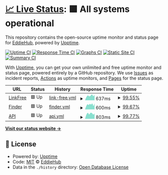 # [📈 Live Status](https://EddieHubCommunity.github.io/monitoring): <!--live status--> **🟩 All systems operational**

This repository contains the open-source uptime monitor and status page for [EddieHub](http://eddiehub.org), powered by [Upptime](https://github.com/upptime/upptime).

[![Uptime CI](https://github.com/EddieHubCommunity/monitoring/workflows/Uptime%20CI/badge.svg)](https://github.com/EddieHubCommunity/monitoring/actions?query=workflow%3A%22Uptime+CI%22)
[![Response Time CI](https://github.com/EddieHubCommunity/monitoring/workflows/Response%20Time%20CI/badge.svg)](https://github.com/EddieHubCommunity/monitoring/actions?query=workflow%3A%22Response+Time+CI%22)
[![Graphs CI](https://github.com/EddieHubCommunity/monitoring/workflows/Graphs%20CI/badge.svg)](https://github.com/EddieHubCommunity/monitoring/actions?query=workflow%3A%22Graphs+CI%22)
[![Static Site CI](https://github.com/EddieHubCommunity/monitoring/workflows/Static%20Site%20CI/badge.svg)](https://github.com/EddieHubCommunity/monitoring/actions?query=workflow%3A%22Static+Site+CI%22)
[![Summary CI](https://github.com/EddieHubCommunity/monitoring/workflows/Summary%20CI/badge.svg)](https://github.com/EddieHubCommunity/monitoring/actions?query=workflow%3A%22Summary+CI%22)

With [Upptime](https://upptime.js.org), you can get your own unlimited and free uptime monitor and status page, powered entirely by a GitHub repository. We use [Issues](https://github.com/EddieHubCommunity/monitoring/issues) as incident reports, [Actions](https://github.com/EddieHubCommunity/monitoring/actions) as uptime monitors, and [Pages](https://EddieHubCommunity.github.io/monitoring) for the status page.

<!--start: status pages-->
<!-- This summary is generated by Upptime (https://github.com/upptime/upptime) -->
<!-- Do not edit this manually, your changes will be overwritten -->
<!-- prettier-ignore -->
| URL | Status | History | Response Time | Uptime |
| --- | ------ | ------- | ------------- | ------ |
| <img alt="" src="https://icons.duckduckgo.com/ip3/linkfree.eddiehub.io.ico" height="13"> [LinkFree](http://linkfree.eddiehub.io) | 🟩 Up | [link-free.yml](https://github.com/EddieHubCommunity/monitoring/commits/HEAD/history/link-free.yml) | <details><summary><img alt="Response time graph" src="./graphs/link-free/response-time-week.png" height="20"> 637ms</summary><br><a href="https://EddieHubCommunity.github.io/monitoring/history/link-free"><img alt="Response time 618" src="https://img.shields.io/endpoint?url=https%3A%2F%2Fraw.githubusercontent.com%2FEddieHubCommunity%2Fmonitoring%2FHEAD%2Fapi%2Flink-free%2Fresponse-time.json"></a><br><a href="https://EddieHubCommunity.github.io/monitoring/history/link-free"><img alt="24-hour response time 744" src="https://img.shields.io/endpoint?url=https%3A%2F%2Fraw.githubusercontent.com%2FEddieHubCommunity%2Fmonitoring%2FHEAD%2Fapi%2Flink-free%2Fresponse-time-day.json"></a><br><a href="https://EddieHubCommunity.github.io/monitoring/history/link-free"><img alt="7-day response time 637" src="https://img.shields.io/endpoint?url=https%3A%2F%2Fraw.githubusercontent.com%2FEddieHubCommunity%2Fmonitoring%2FHEAD%2Fapi%2Flink-free%2Fresponse-time-week.json"></a><br><a href="https://EddieHubCommunity.github.io/monitoring/history/link-free"><img alt="30-day response time 1375" src="https://img.shields.io/endpoint?url=https%3A%2F%2Fraw.githubusercontent.com%2FEddieHubCommunity%2Fmonitoring%2FHEAD%2Fapi%2Flink-free%2Fresponse-time-month.json"></a><br><a href="https://EddieHubCommunity.github.io/monitoring/history/link-free"><img alt="1-year response time 618" src="https://img.shields.io/endpoint?url=https%3A%2F%2Fraw.githubusercontent.com%2FEddieHubCommunity%2Fmonitoring%2FHEAD%2Fapi%2Flink-free%2Fresponse-time-year.json"></a></details> | <details><summary><a href="https://EddieHubCommunity.github.io/monitoring/history/link-free">99.55%</a></summary><a href="https://EddieHubCommunity.github.io/monitoring/history/link-free"><img alt="All-time uptime 99.91%" src="https://img.shields.io/endpoint?url=https%3A%2F%2Fraw.githubusercontent.com%2FEddieHubCommunity%2Fmonitoring%2FHEAD%2Fapi%2Flink-free%2Fuptime.json"></a><br><a href="https://EddieHubCommunity.github.io/monitoring/history/link-free"><img alt="24-hour uptime 100.00%" src="https://img.shields.io/endpoint?url=https%3A%2F%2Fraw.githubusercontent.com%2FEddieHubCommunity%2Fmonitoring%2FHEAD%2Fapi%2Flink-free%2Fuptime-day.json"></a><br><a href="https://EddieHubCommunity.github.io/monitoring/history/link-free"><img alt="7-day uptime 99.55%" src="https://img.shields.io/endpoint?url=https%3A%2F%2Fraw.githubusercontent.com%2FEddieHubCommunity%2Fmonitoring%2FHEAD%2Fapi%2Flink-free%2Fuptime-week.json"></a><br><a href="https://EddieHubCommunity.github.io/monitoring/history/link-free"><img alt="30-day uptime 99.79%" src="https://img.shields.io/endpoint?url=https%3A%2F%2Fraw.githubusercontent.com%2FEddieHubCommunity%2Fmonitoring%2FHEAD%2Fapi%2Flink-free%2Fuptime-month.json"></a><br><a href="https://EddieHubCommunity.github.io/monitoring/history/link-free"><img alt="1-year uptime 99.91%" src="https://img.shields.io/endpoint?url=https%3A%2F%2Fraw.githubusercontent.com%2FEddieHubCommunity%2Fmonitoring%2FHEAD%2Fapi%2Flink-free%2Fuptime-year.json"></a></details>
| <img alt="" src="https://icons.duckduckgo.com/ip3/finder.eddiehub.io.ico" height="13"> [Finder](http://finder.eddiehub.io) | 🟩 Up | [finder.yml](https://github.com/EddieHubCommunity/monitoring/commits/HEAD/history/finder.yml) | <details><summary><img alt="Response time graph" src="./graphs/finder/response-time-week.png" height="20"> 600ms</summary><br><a href="https://EddieHubCommunity.github.io/monitoring/history/finder"><img alt="Response time 799" src="https://img.shields.io/endpoint?url=https%3A%2F%2Fraw.githubusercontent.com%2FEddieHubCommunity%2Fmonitoring%2FHEAD%2Fapi%2Ffinder%2Fresponse-time.json"></a><br><a href="https://EddieHubCommunity.github.io/monitoring/history/finder"><img alt="24-hour response time 738" src="https://img.shields.io/endpoint?url=https%3A%2F%2Fraw.githubusercontent.com%2FEddieHubCommunity%2Fmonitoring%2FHEAD%2Fapi%2Ffinder%2Fresponse-time-day.json"></a><br><a href="https://EddieHubCommunity.github.io/monitoring/history/finder"><img alt="7-day response time 600" src="https://img.shields.io/endpoint?url=https%3A%2F%2Fraw.githubusercontent.com%2FEddieHubCommunity%2Fmonitoring%2FHEAD%2Fapi%2Ffinder%2Fresponse-time-week.json"></a><br><a href="https://EddieHubCommunity.github.io/monitoring/history/finder"><img alt="30-day response time 733" src="https://img.shields.io/endpoint?url=https%3A%2F%2Fraw.githubusercontent.com%2FEddieHubCommunity%2Fmonitoring%2FHEAD%2Fapi%2Ffinder%2Fresponse-time-month.json"></a><br><a href="https://EddieHubCommunity.github.io/monitoring/history/finder"><img alt="1-year response time 799" src="https://img.shields.io/endpoint?url=https%3A%2F%2Fraw.githubusercontent.com%2FEddieHubCommunity%2Fmonitoring%2FHEAD%2Fapi%2Ffinder%2Fresponse-time-year.json"></a></details> | <details><summary><a href="https://EddieHubCommunity.github.io/monitoring/history/finder">99.67%</a></summary><a href="https://EddieHubCommunity.github.io/monitoring/history/finder"><img alt="All-time uptime 99.71%" src="https://img.shields.io/endpoint?url=https%3A%2F%2Fraw.githubusercontent.com%2FEddieHubCommunity%2Fmonitoring%2FHEAD%2Fapi%2Ffinder%2Fuptime.json"></a><br><a href="https://EddieHubCommunity.github.io/monitoring/history/finder"><img alt="24-hour uptime 100.00%" src="https://img.shields.io/endpoint?url=https%3A%2F%2Fraw.githubusercontent.com%2FEddieHubCommunity%2Fmonitoring%2FHEAD%2Fapi%2Ffinder%2Fuptime-day.json"></a><br><a href="https://EddieHubCommunity.github.io/monitoring/history/finder"><img alt="7-day uptime 99.67%" src="https://img.shields.io/endpoint?url=https%3A%2F%2Fraw.githubusercontent.com%2FEddieHubCommunity%2Fmonitoring%2FHEAD%2Fapi%2Ffinder%2Fuptime-week.json"></a><br><a href="https://EddieHubCommunity.github.io/monitoring/history/finder"><img alt="30-day uptime 99.82%" src="https://img.shields.io/endpoint?url=https%3A%2F%2Fraw.githubusercontent.com%2FEddieHubCommunity%2Fmonitoring%2FHEAD%2Fapi%2Ffinder%2Fuptime-month.json"></a><br><a href="https://EddieHubCommunity.github.io/monitoring/history/finder"><img alt="1-year uptime 99.71%" src="https://img.shields.io/endpoint?url=https%3A%2F%2Fraw.githubusercontent.com%2FEddieHubCommunity%2Fmonitoring%2FHEAD%2Fapi%2Ffinder%2Fuptime-year.json"></a></details>
| <img alt="" src="https://icons.duckduckgo.com/ip3/api.eddiehub.org.ico" height="13"> [API](http://api.eddiehub.org) | 🟩 Up | [api.yml](https://github.com/EddieHubCommunity/monitoring/commits/HEAD/history/api.yml) | <details><summary><img alt="Response time graph" src="./graphs/api/response-time-week.png" height="20"> 803ms</summary><br><a href="https://EddieHubCommunity.github.io/monitoring/history/api"><img alt="Response time 932" src="https://img.shields.io/endpoint?url=https%3A%2F%2Fraw.githubusercontent.com%2FEddieHubCommunity%2Fmonitoring%2FHEAD%2Fapi%2Fapi%2Fresponse-time.json"></a><br><a href="https://EddieHubCommunity.github.io/monitoring/history/api"><img alt="24-hour response time 837" src="https://img.shields.io/endpoint?url=https%3A%2F%2Fraw.githubusercontent.com%2FEddieHubCommunity%2Fmonitoring%2FHEAD%2Fapi%2Fapi%2Fresponse-time-day.json"></a><br><a href="https://EddieHubCommunity.github.io/monitoring/history/api"><img alt="7-day response time 803" src="https://img.shields.io/endpoint?url=https%3A%2F%2Fraw.githubusercontent.com%2FEddieHubCommunity%2Fmonitoring%2FHEAD%2Fapi%2Fapi%2Fresponse-time-week.json"></a><br><a href="https://EddieHubCommunity.github.io/monitoring/history/api"><img alt="30-day response time 1362" src="https://img.shields.io/endpoint?url=https%3A%2F%2Fraw.githubusercontent.com%2FEddieHubCommunity%2Fmonitoring%2FHEAD%2Fapi%2Fapi%2Fresponse-time-month.json"></a><br><a href="https://EddieHubCommunity.github.io/monitoring/history/api"><img alt="1-year response time 932" src="https://img.shields.io/endpoint?url=https%3A%2F%2Fraw.githubusercontent.com%2FEddieHubCommunity%2Fmonitoring%2FHEAD%2Fapi%2Fapi%2Fresponse-time-year.json"></a></details> | <details><summary><a href="https://EddieHubCommunity.github.io/monitoring/history/api">99.77%</a></summary><a href="https://EddieHubCommunity.github.io/monitoring/history/api"><img alt="All-time uptime 99.09%" src="https://img.shields.io/endpoint?url=https%3A%2F%2Fraw.githubusercontent.com%2FEddieHubCommunity%2Fmonitoring%2FHEAD%2Fapi%2Fapi%2Fuptime.json"></a><br><a href="https://EddieHubCommunity.github.io/monitoring/history/api"><img alt="24-hour uptime 100.00%" src="https://img.shields.io/endpoint?url=https%3A%2F%2Fraw.githubusercontent.com%2FEddieHubCommunity%2Fmonitoring%2FHEAD%2Fapi%2Fapi%2Fuptime-day.json"></a><br><a href="https://EddieHubCommunity.github.io/monitoring/history/api"><img alt="7-day uptime 99.77%" src="https://img.shields.io/endpoint?url=https%3A%2F%2Fraw.githubusercontent.com%2FEddieHubCommunity%2Fmonitoring%2FHEAD%2Fapi%2Fapi%2Fuptime-week.json"></a><br><a href="https://EddieHubCommunity.github.io/monitoring/history/api"><img alt="30-day uptime 99.72%" src="https://img.shields.io/endpoint?url=https%3A%2F%2Fraw.githubusercontent.com%2FEddieHubCommunity%2Fmonitoring%2FHEAD%2Fapi%2Fapi%2Fuptime-month.json"></a><br><a href="https://EddieHubCommunity.github.io/monitoring/history/api"><img alt="1-year uptime 99.09%" src="https://img.shields.io/endpoint?url=https%3A%2F%2Fraw.githubusercontent.com%2FEddieHubCommunity%2Fmonitoring%2FHEAD%2Fapi%2Fapi%2Fuptime-year.json"></a></details>

<!--end: status pages-->

[**Visit our status website →**](https://EddieHubCommunity.github.io/monitoring)

## 📄 License

- Powered by: [Upptime](https://github.com/upptime/upptime)
- Code: [MIT](./LICENSE) © [EddieHub](http://eddiehub.org)
- Data in the `./history` directory: [Open Database License](https://opendatacommons.org/licenses/odbl/1-0/)
